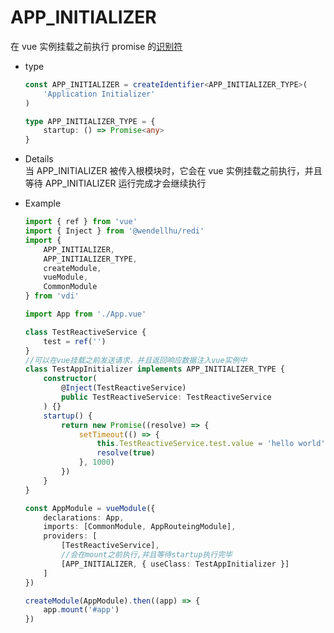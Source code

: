 # APP_INITIALIZER

在 vue 实例挂载之前执行 promise 的[识别符](https://redi.wendell.fun/docs/identifier)

-   type
    ```ts
    const APP_INITIALIZER = createIdentifier<APP_INITIALIZER_TYPE>(
        'Application Initializer'
    )
    ```
    ```ts
    type APP_INITIALIZER_TYPE = {
        startup: () => Promise<any>
    }
    ```
-   Details  
    当 APP_INITIALIZER 被传入根模块时，它会在 vue 实例挂载之前执行，并且等待 APP_INITIALIZER 运行完成才会继续执行

-   Example

    ```ts
    import { ref } from 'vue'
    import { Inject } from '@wendellhu/redi'
    import {
        APP_INITIALIZER,
        APP_INITIALIZER_TYPE,
        createModule,
        vueModule,
        CommonModule
    } from 'vdi'

    import App from './App.vue'

    class TestReactiveService {
        test = ref('')
    }
    //可以在vue挂载之前发送请求，并且返回响应数据注入vue实例中
    class TestAppInitializer implements APP_INITIALIZER_TYPE {
        constructor(
            @Inject(TestReactiveService)
            public TestReactiveService: TestReactiveService
        ) {}
        startup() {
            return new Promise((resolve) => {
                setTimeout(() => {
                    this.TestReactiveService.test.value = 'hello world'
                    resolve(true)
                }, 1000)
            })
        }
    }

    const AppModule = vueModule({
        declarations: App,
        imports: [CommonModule, AppRouteingModule],
        providers: [
            [TestReactiveService],
            //会在mount之前执行,并且等待startup执行完毕
            [APP_INITIALIZER, { useClass: TestAppInitializer }]
        ]
    })

    createModule(AppModule).then((app) => {
        app.mount('#app')
    })
    ```
